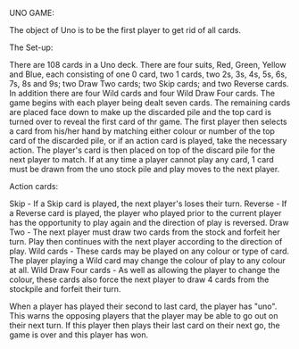 UNO GAME:


The object of Uno is to be the first player to get rid of all cards. 

The Set-up:

There are 108 cards in a Uno deck. There are four suits, Red, Green, Yellow and Blue, each consisting of one 0 card, two 1 cards, two 2s, 3s, 4s, 5s, 6s, 7s, 8s and 9s; two Draw Two cards; two Skip cards; and two Reverse cards. In addition there are four Wild cards and four Wild Draw Four cards.
The game begins with each player being dealt seven cards. The remaining cards are placed face down to make up the discarded pile and the top card is turned over to reveal the first card of thr game. The first player then selects a card from his/her hand by matching either colour or number of the top card of the discarded pile, or if an action card is played, take the necessary action. The player's card is then placed on top of the discard pile for the next player to match. 
If at any time a player cannot play any card, 1 card must be drawn from the uno stock pile and play moves to the next player.

Action cards:

Skip - If a Skip card is played, the next player's loses their turn. 
Reverse - If a Reverse card is played, the player who played prior to the current player has the opportunity to play again and the direction of play is reversed.
Draw Two - The next player must draw two cards from the stock and forfeit her turn. Play then continues with the next player according to the direction of play.
Wild cards - These cards may be played on any colour or type of card. The player playing a Wild card may change the colour of play to any colour at all. 
Wild Draw Four cards - As well as allowing the player to change the colour, these cards also force the next player to draw 4 cards from the stockpile and forfeit their turn.

When a player has played their second to last card, the player has "uno". This warns the opposing players that the player may be able to go out on their next turn.
If this player then plays their last card on their next go, the game is over and this player has won. 


